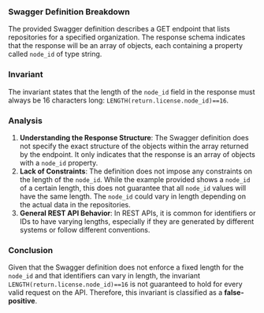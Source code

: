 ### Swagger Definition Breakdown
The provided Swagger definition describes a GET endpoint that lists repositories for a specified organization. The response schema indicates that the response will be an array of objects, each containing a property called `node_id` of type string.

### Invariant
The invariant states that the length of the `node_id` field in the response must always be 16 characters long: `LENGTH(return.license.node_id)==16`.

### Analysis
1. **Understanding the Response Structure**: The Swagger definition does not specify the exact structure of the objects within the array returned by the endpoint. It only indicates that the response is an array of objects with a `node_id` property.
2. **Lack of Constraints**: The definition does not impose any constraints on the length of the `node_id`. While the example provided shows a `node_id` of a certain length, this does not guarantee that all `node_id` values will have the same length. The `node_id` could vary in length depending on the actual data in the repositories.
3. **General REST API Behavior**: In REST APIs, it is common for identifiers or IDs to have varying lengths, especially if they are generated by different systems or follow different conventions.

### Conclusion
Given that the Swagger definition does not enforce a fixed length for the `node_id` and that identifiers can vary in length, the invariant `LENGTH(return.license.node_id)==16` is not guaranteed to hold for every valid request on the API. Therefore, this invariant is classified as a **false-positive**.
